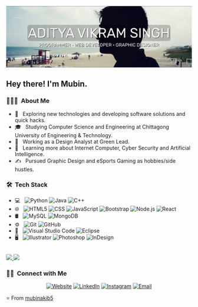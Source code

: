 <img src="https://raw.githubusercontent.com/AVS1508/AVS1508/master/assets/Aditya%20Vikram%20Singh%20Banner.png">

<h2> Hey there! I'm Mubin.</h2>

<h3> 👨🏻‍💻 &nbsp;About Me </h3>

- 🤔 &nbsp; Exploring new technologies and developing software solutions and quick hacks.
- 🎓 &nbsp; Studying Computer Science and Engineering at Chittagong University of Engineering & Technology.
- 💼 &nbsp; Working as a Design Analyst at Green Lead.
- 🌱 &nbsp; Learning more about Internet Computer, Cyber Security and Artificial Intelligence.
- ✍️ &nbsp; Pursued Graphic Design and eSports Gaming as hobbies/side hustles.

<h3> 🛠 &nbsp;Tech Stack</h3>

- 💻 &nbsp;
  ![Python](https://img.shields.io/badge/-Python-333333?style=flat&logo=python)
  ![Java](https://img.shields.io/badge/-Java-333333?style=flat&logo=Java&logoColor=007396)
  ![C++](https://img.shields.io/badge/-C++-333333?style=flat&logo=C%2B%2B&logoColor=00599C)
- 🌐 &nbsp;
  ![HTML5](https://img.shields.io/badge/-HTML5-333333?style=flat&logo=HTML5)
  ![CSS](https://img.shields.io/badge/-CSS-333333?style=flat&logo=CSS3&logoColor=1572B6)
  ![JavaScript](https://img.shields.io/badge/-JavaScript-333333?style=flat&logo=javascript)
  ![Bootstrap](https://img.shields.io/badge/-Bootstrap-333333?style=flat&logo=bootstrap&logoColor=563D7C)
  ![Node.js](https://img.shields.io/badge/-Node.js-333333?style=flat&logo=node.js)
  ![React](https://img.shields.io/badge/-React-333333?style=flat&logo=react)
- 🛢 &nbsp;
  ![MySQL](https://img.shields.io/badge/-MySQL-333333?style=flat&logo=mysql)
  ![MongoDB](https://img.shields.io/badge/-MongoDB-333333?style=flat&logo=mongodb)
- ⚙️ &nbsp;
  ![Git](https://img.shields.io/badge/-Git-333333?style=flat&logo=git)
  ![GitHub](https://img.shields.io/badge/-GitHub-333333?style=flat&logo=github)
- 🔧 &nbsp;
  ![Visual Studio Code](https://img.shields.io/badge/-Visual%20Studio%20Code-333333?style=flat&logo=visual-studio-code&logoColor=007ACC)
  ![Eclipse](https://img.shields.io/badge/-Eclipse-333333?style=flat&logo=eclipse-ide&logoColor=2C2255)
- 🖥 &nbsp;
  ![Illustrator](https://img.shields.io/badge/-Illustrator-333333?style=flat&logo=adobe-illustrator)
  ![Photoshop](https://img.shields.io/badge/-Photoshop-333333?style=flat&logo=adobe-photoshop)
  ![InDesign](https://img.shields.io/badge/-InDesign-333333?style=flat&logo=adobe-indesign)

<br/>

<a href="https://github.com/mubinakib5">
  <img height="180em" src="https://github-readme-stats.vercel.app/api?username=mubinakib5&theme=buefy&show_icons=true" />
  <img height="180em" src="https://github-readme-stats.vercel.app/api/top-langs/?username=mubinakib5&theme=buefy&layout=compact" />
</a>

<br/>

<h3> 🤝🏻 &nbsp;Connect with Me </h3>

<p align="center">
<a href="https://linktr.ee/mubin_akib"><img alt="Website" src="https://img.shields.io/badge/Website-https://linktr.ee/mubin_akib-blue?style=flat-square&logo=google-chrome"></a>
<a href="https://www.linkedin.com/in/abdullah-al-mubin-akib/"><img alt="LinkedIn" src="https://img.shields.io/badge/LinkedIn-Abdullah%20Al%20Mubin%20Akib-blue?style=flat-square&logo=linkedin"></a>
<a href="https://www.instagram.com/mubin_akib/"><img alt="Instagram" src="https://img.shields.io/badge/Instagram-mubin__akib-blue?style=flat-square&logo=instagram"></a>
<a href="mailto:mubinalakib786@gmail.com"><img alt="Email" src="https://img.shields.io/badge/Email-mubinalakib786@gmail.com-blue?style=flat-square&logo=gmail"></a>
</p>

⭐️ From [mubinakib5](https://github.com/mubinakib5)
